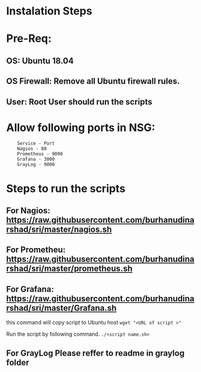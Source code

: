 # Instalation Steps


# Pre-Req: 
OS: Ubuntu 18.04 
-
OS Firewall: Remove all Ubuntu firewall rules. 
-
User: Root User should run the scripts
-

# Allow following ports in NSG:
        Service - Port
        Nagios - 80
        Prometheus - 9090
        Grafana - 3000
        GrayLog - 9000

# Steps to run the scripts 

## For Nagios: https://raw.githubusercontent.com/burhanudinarshad/sri/master/nagios.sh
## For Prometheu: https://raw.githubusercontent.com/burhanudinarshad/sri/master/prometheus.sh
## For Grafana: https://raw.githubusercontent.com/burhanudinarshad/sri/master/Grafana.sh

this command will copy script to Ubuntu host
`wget "<URL of script >" `

Run the script by following command.
`./<script name.sh>` 



## For GrayLog Please reffer to readme in graylog folder
